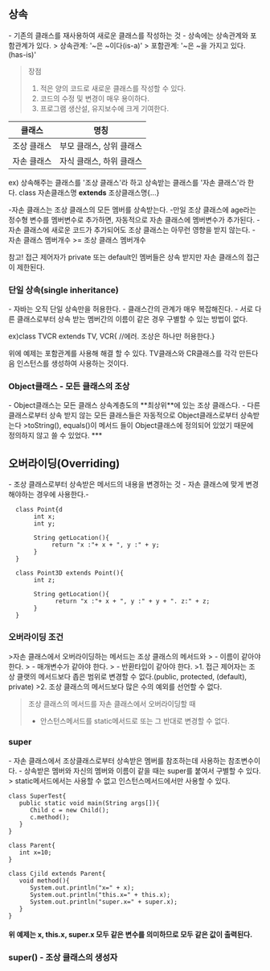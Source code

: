 <h2>상속</h2>
- 기존의 클래스를 재사용하여 새로운 클래스를 작성하는 것
- 상속에는 상속관계와 포함관계가 있다. 
> 상속관계: '~은 ~이다(is-a)'
> 포함관계: '~은 ~을 가지고 있다.(has-is)' 

>장점
> <ol>
> <li>적은 양의 코드로 새로운 클래스를 작성할 수 있다.</li>
> <li>코드의 수정 및 변경이 매우 용이하다.</li>
> <li>프로그램 생산설, 유지보수에 크게 기여한다.</li>
> </ol>


|클래스|       명칭       |
|:------:|:--------------:|
|조상 클래스| 부모 클래스, 상위 클래스 |
|자손 클래스| 자식 클래스, 하위 클래스 |

ex) 상속해주는 클래스를 '조상 클래스'라 하고 상속받는 클래스를 '자손 클래스'라 한다.
class 자손클래스명 **extends** 조상클래스명{...}

-자손 클래스는 조상 클래스의 모든 멤버를 상속받는다. 
-만일 조상 클래스에 age라는 정수형 변수를 멤버변수로 추가하면, 자동적으로 자손 클래스에 멤버변수가 추가된다.
-자손 클래스에 새로운 코드가 추가되어도 조상 클래스는 아무런 영향을 받지 않는다.
-자손 클래스 멤버개수 >= 조상 클래스 멤버개수

참고! 
접근 제어자가 private 또는 default인 멤버들은 상속 받지만 자손 클래스의 접근이 제한된다.

<h3>단일 상속(single inheritance)</h3>
- 자바는 오직 단일 상속만을 허용한다.
- 클래스간의 관계가 매우 복잡해진다.
- 서로 다른 클래스로부터 상속 받는 멤버간의 이름이 같은 경우 구별할 수 있는 방법이 없다.

ex)class TVCR extends TV, VCR{ //에러. 조상은 하나만 허용한다.}

위에 예제는 포함관계를 사용해 해결 할 수 있다.
TV클래스와 CR클래스를 각각 만든다음 인스턴스를 생성하여 사용하는 것이다.

<h3>Object클래스 - 모든 클래스의 조상</h3>
- Object클래스는 모든 클래스 상속계층도의 **최상위**에 있는 조상 클래스다.
- 다른 클래스로부터 상속 받지 않는 모든 클래스들은 자동적으로 Object클래스로부터 상속받는다
>toString(), equals()이 메서드 들이 Object클래스에 정의되어 있었기 때문에 정의하지 않고 쓸 수 있었다.
***

<h2>오버라이딩(Overriding)</h2>
- 조상 클래스로부터 상속받은 메서드의 내용을 변경하는 것
- 자손 클래스에 맞게 변경해야하는 경우에 사용한다.-

      class Point{d
           int x;
           int y;

           String getLocation(){
                return "x :"+ x + ", y :" + y;
           }
      }
           
      class Point3D extends Point(){
           int z;

           String getLocation(){
                 return "x :"+ x + ", y :" + y + ". z:" + z;
           }
      }


<h3>오버라이딩 조건</h3>
>자손 클래스에서 오버라이딩하는 메서드는 조상 클래스의 메서드와
> - 이름이 같아야 한다.
> - 매개변수가 같아야 한다.
> - 반환타입이 같아야 한다.
>1. 접근 제어자는 조상 클랫의 메서드보다 좁은 범위로 변경할 수 없다.(public, protected, (default), private)
>2. 조상 클래스의 메서드보다 많은 수의 예외를 선언할 수 없다.

>조상 클래스의 메서드를 자손 클래스에서 오버라이딩할 때
> - 안스턴스메서드를 static메서드로 또는 그 반대로 변경할 수 없다.

<h3>super</h3>
- 자손 클래스에서 조상클래스로부터 상속받은 멤버를 참조하는데 사용하는 참조변수이다.
- 상속받은 멤버와 자신의 멤버와 이름이 같을 때는 super를 붙여서 구별할 수 있다.
> static메서드에서는 사용할 수 없고 인스턴스메서드에서만 사용할 수 있다.
 
    class SuperTest{
       public static void main(String args[]){
          Child c = new Child();
          c.method();
       }
    }
    
    class Parent{
       int x=10;
    }
    
    class Cjild extends Parent{
       void method(){
          System.out.println("x=" + x);
          System.out.println("this.x=" + this.x);
          System.out.println("super.x=" + super.x);
       }
    }
<h4>위 예제는 x, this.x, super.x 모두 같은 변수를 의미하므로 모두 같은 값이 출력된다.</h4>

<h3>super() - 조상 클래스의 생성자</h3>